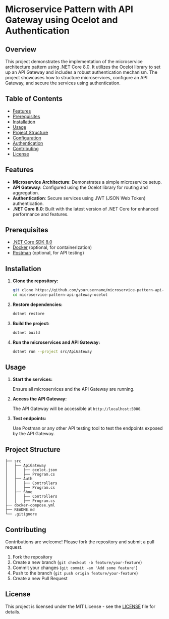 # Microservice Pattern with API Gateway using Ocelot and Authentication

## Overview

This project demonstrates the implementation of the microservice architecture pattern using .NET Core 8.0. It utilizes the Ocelot library to set up an API Gateway and includes a robust authentication mechanism. The project showcases how to structure microservices, configure an API Gateway, and secure the services using authentication.

## Table of Contents

- [Features](#features)
- [Prerequisites](#prerequisites)
- [Installation](#installation)
- [Usage](#usage)
- [Project Structure](#project-structure)
- [Configuration](#configuration)
- [Authentication](#authentication)
- [Contributing](#contributing)
- [License](#license)

## Features

- **Microservice Architecture**: Demonstrates a simple microservice setup.
- **API Gateway**: Configured using the Ocelot library for routing and aggregation.
- **Authentication**: Secure services using JWT (JSON Web Token) authentication.
- **.NET Core 8.0**: Built with the latest version of .NET Core for enhanced performance and features.

## Prerequisites

- [.NET Core SDK 8.0](https://dotnet.microsoft.com/download/dotnet/8.0)
- [Docker](https://www.docker.com/products/docker-desktop) (optional, for containerization)
- [Postman](https://www.postman.com/downloads/) (optional, for API testing)

## Installation

1. **Clone the repository:**

   ```bash
   git clone https://github.com/yourusername/microservice-pattern-api-gateway-ocelot.git
   cd microservice-pattern-api-gateway-ocelot
   ```

2. **Restore dependencies:**

   ```bash
   dotnet restore
   ```

3. **Build the project:**

   ```bash
   dotnet build
   ```

4. **Run the microservices and API Gateway:**

   ```bash
   dotnet run --project src/ApiGateway
   ```

## Usage

1. **Start the services:**

   Ensure all microservices and the API Gateway are running.

2. **Access the API Gateway:**

   The API Gateway will be accessible at `http://localhost:5000`.

3. **Test endpoints:**

   Use Postman or any other API testing tool to test the endpoints exposed by the API Gateway.

## Project Structure

```plaintext
├── src
│   ├── ApiGateway
│   │   ├── ocelot.json
│   │   ├── Program.cs
│   ├── Auth
│   │   ├── Controllers
│   │   ├── Program.cs
│   ├── Shoe
│   │   ├── Controllers
│   │   ├── Program.cs
├── docker-compose.yml
├── README.md
└── .gitignore
```





## Contributing

Contributions are welcome! Please fork the repository and submit a pull request.

1. Fork the repository
2. Create a new branch (`git checkout -b feature/your-feature`)
3. Commit your changes (`git commit -am 'Add some feature'`)
4. Push to the branch (`git push origin feature/your-feature`)
5. Create a new Pull Request

## License

This project is licensed under the MIT License - see the [LICENSE](LICENSE) file for details.
